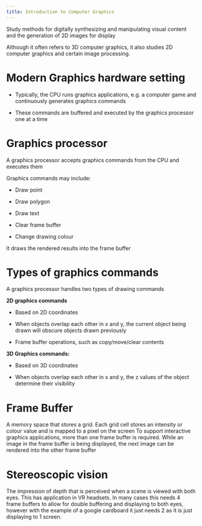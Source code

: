 ```yaml
---
title: Introduction to Computer Graphics
---
```


Study methods for digitally synthesizing and manipulating visual content
and the generation of 2D images for display

Although it often refers to 3D computer graphics, it also studies 2D
computer graphics and certain image processing.

# Modern Graphics hardware setting

- Typically, the CPU runs graphics applications, e.g. a computer game
  and continuously generates graphics commands

- These commands are buffered and executed by the graphics processor
  one at a time

# Graphics processor

A graphics processor accepts graphics commands from the CPU and executes
them

Graphics commands may include:

- Draw point

- Draw polygon

- Draw text

- Clear frame buffer

- Change drawing colour

It draws the rendered results into the frame buffer

# Types of graphics commands

A graphics processor handles two types of drawing commands

**2D graphics commands**

- Based on 2D coordinates

- When objects overlap each other in x and y, the current object being
  drawn will obscure objects drawn previously

- Frame buffer operations, such as copy/move/clear contents

**3D Graphics commands:**

- Based on 3D coordinates

- When objects overlap each other in x and y, the z values of the
  object determine their visibility

# Frame Buffer

<Definition name="Frame Buffer">
A memory space that stores a grid. Each grid cell stores an intensity or colour value and is mapped to a pixel on the screen
</Definition>

<Definition name="Frame Buffering">
To support interactive graphics applications, more than one frame buffer is required. While an image in the frame buffer is being displayed, the next image can be rendered into the other frame buffer
</Definition>

# Stereoscopic vision

<Definition name="Stereopsis">
The impression of depth that is perceived when a scene is viewed with both eyes. 
This has application in VR headsets. 
In many cases this needs 4 frame buffers to allow for double buffering and displaying to both eyes, however with the example of a google cardboard it just needs 2 as it is just displaying to 1 screen.
</Definition>
